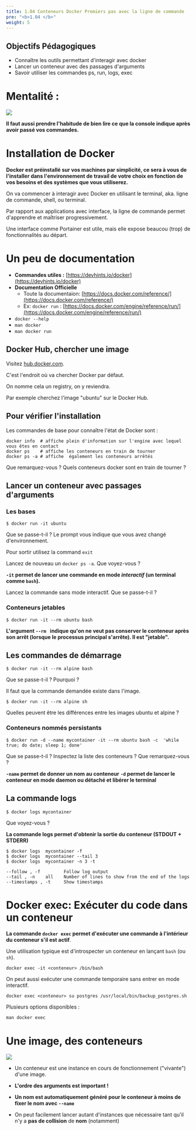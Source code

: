 ```yaml
---
title: 1.04 Conteneurs Docker Premiers pas avec la ligne de commande
pre: "<b>1.04 </b>"
weight: 5
---
```


## Objectifs Pédagogiques
  - Connaître les outils permettant d'interagir avec docker
  - Lancer un conteneur avec des passages d'arguments
  - Savoir utiliser les commandes ps, run, logs, exec


<!-- --- -->

# Mentalité :
![](../assets/images/changingThings.jpg)

**Il faut aussi prendre l'habitude de bien lire ce que la console indique après avoir passé vos commandes.**


<!-- --- -->

# Installation de Docker
**Docker est préinstallé sur vos machines par simplicité, ce sera à vous de l'installer dans l'environnement de travail de votre choix en fonction de vos besoins et des systèmes que vous utiliserez.**

On va commencer à interagir avec Docker en utilisant le terminal, aka. ligne de commande, shell, ou terminal.

Par rapport aux applications avec interface, la ligne de commande permet d'apprendre et maîtriser progressivement. 

Une interface comme Portainer est utile, mais elle expose beaucou (trop) de fonctionnalités au départ.

<!-- --- -->

# Un peu de documentation

- **Commandes utiles :** [https://devhints.io/docker](https://devhints.io/docker)
- **Documentation Officielle**
  - Toute la documentaion: [https://docs.docker.com/reference/](https://docs.docker.com/reference/)
  - Ex: `docker run` : [https://docs.docker.com/engine/reference/run/](https://docs.docker.com/engine/reference/run/)
- `docker --help`
- `man docker`
- `man docker run`
<!-- --- -->
<!-- ## Lancer un conteneur "Hello world"

```shell
$ docker run hello-world
```

**Décomposons cette «ligne de commande»** 

* Le prompt
```shell
"$" est le caractère indiquant qu'on va entrer une commande dans un "PROMPT" 

user@machine:~$ est un prompt plus réaliste mais plus long 
```
* La commande 
```shell
"docker" est ici l'exécutable qu'on appelle sur la machine locale
```
* L'argument
```shell
"run" est un argument qui indique à l'exécutable ce qu'on veut faire.
En l'occurence c'est une commande Docker.
```
* Le sous-argument, le paramètre de la commande
```shell"
"hello-world"" est le nom d'une image Docker sur le DockerHub 
```
cf. [https://hub.docker.com/_/hello-world/](https://hub.docker.com/_/hello-world/) -->

<!-- --- -->

## Docker Hub, chercher une image

Visitez [hub.docker.com](https://hub.docker.com).

C'est l'endroit où va chercher Docker par défaut. 

On nomme cela un registry, on y reviendra.

Par exemple cherchez l'image "ubuntu" sur le Docker Hub.

<!-- --- -->

## Pour vérifier l'installation

Les commandes de base pour connaître l'état de Docker sont :

```shell
docker info  # affiche plein d'information sur l'engine avec lequel vous êtes en contact
docker ps    # affiche les conteneurs en train de tourner
docker ps -a # affiche  également les conteneurs arrêtés
```

Que remarquez-vous ? Quels conteneurs docker sont en train de tourner ?

<!-- --- -->

## Lancer un conteneur avec passages d'arguments

### Les bases

```shell
$ docker run -it ubuntu 
```
Que se passe-t-il ? Le prompt vous indique que vous avez changé d'environnement.

Pour sortir utilisez la command `exit`

Lancez de nouveau un `docker ps -a`. Que voyez-vous ? 

**`-it` permet de lancer une commande en mode _interactif_ (un terminal comme `bash`).**

Lancez la commande sans mode interactif. Que se passe-t-il ?

<!-- --- -->

### Conteneurs jetables 

```shell
$ docker run -it --rm ubuntu bash
```
**L'argument `--rm ` indique qu'on ne veut pas conserver le conteneur après son arrêt (lorsque le processus principal s'arrête). Il est "jetable".**

## Les commandes de démarrage

```shell
$ docker run -it --rm alpine bash
```
Que se passe-t-il ? Pourquoi ? 

Il faut que la commande demandée existe dans l'image.

```shell
$ docker run -it --rm alpine sh
```

Quelles peuvent être les différences entre les images ubuntu et alpine ?


### Conteneurs nommés persistants

```shell
$ docker run -d --name mycontainer -it --rm ubuntu bash -c  'while true; do date; sleep 1; done' 
```
Que se passe-t-il ? Inspectez la liste des conteneurs ? Que remarquez-vous ? 

**`-name` permet de donner un nom au conteneur**
**`-d` permet de lancer le conteneur en mode **daemon** ou **détaché** et libérer le terminal**

<!-- --- -->

## La commande logs 

```shell
$ docker logs mycontainer
```
Que voyez-vous ? 

**La commande logs permet d'obtenir la sortie du conteneur (STDOUT + STDERR)**

```shell
$ docker logs  mycontainer -f 
$ docker logs  mycontainer --tail 3 
$ docker logs  mycontainer -n 3 -t 

```

```shell
--follow , -f         Follow log output
--tail , -n    all    Number of lines to show from the end of the logs
--timestamps , -t     Show timestamps
```
<!-- --- -->


# Docker exec: Exécuter du code dans un conteneur

**La commande `docker exec` permet d'exécuter une commande à l'intérieur du conteneur s'il est actif**.

Une utilisation typique est d'introspecter un conteneur en lançant `bash` (ou `sh`).

```
docker exec -it <conteneur> /bin/bash
```

On peut aussi exécuter une commande temporaire sans entrer en mode interactif.

```
docker exec <conteneur> su postgres /usr/local/bin/backup_postgres.sh
```

Plusieurs options disponibles :
```
man docker exec 
```

<!-- --- -->

# Une image, des conteneurs

![](../assets/images/ops-basics-isolation.svg)

- Un conteneur est une instance en cours de fonctionnement ("vivante") d'une image.

- **L'ordre des arguments est important !**
- **Un nom est automatiquement généré pour le conteneur à moins de fixer le nom avec `--name`**
- On peut facilement lancer autant d'instances que nécessaire tant qu'il n'y a **pas de collision** de **nom** (notamment)

<!-- --- -->
